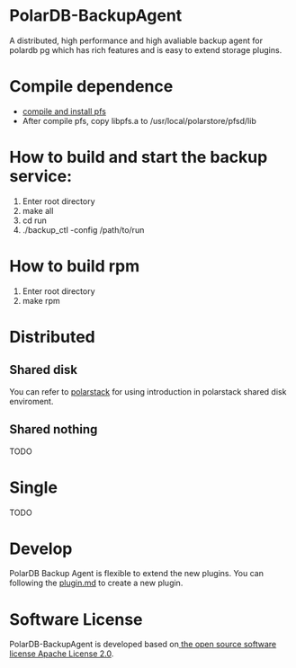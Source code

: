 # PolarDB-BackupAgent
A distributed, high performance and high avaliable backup agent for polardb pg which has rich features and is easy to extend storage plugins.

# Compile dependence
- [compile and install pfs](https://github.com/ApsaraDB/PolarDB-FileSystem)
- After compile pfs, copy libpfs.a to /usr/local/polarstore/pfsd/lib
# How to build and start the backup service:
1. Enter root directory
2. make all
3. cd run
4. ./backup_ctl -config /path/to/run

# How to build rpm
1. Enter root directory
2. make rpm

# Distributed
## Shared disk
You can refer to [polarstack](docs/polarstack-cn.md) for using introduction in polarstack shared disk enviroment.
## Shared nothing
TODO
# Single
TODO
# Develop
PolarDB Backup Agent is flexible to extend the new plugins. You can following the [plugin.md](docs/plugin.md) to create a new plugin.

# Software License
PolarDB-BackupAgent is developed based on[ the open source software license Apache License 2.0](https://www.apache.org/licenses/LICENSE-2.0).